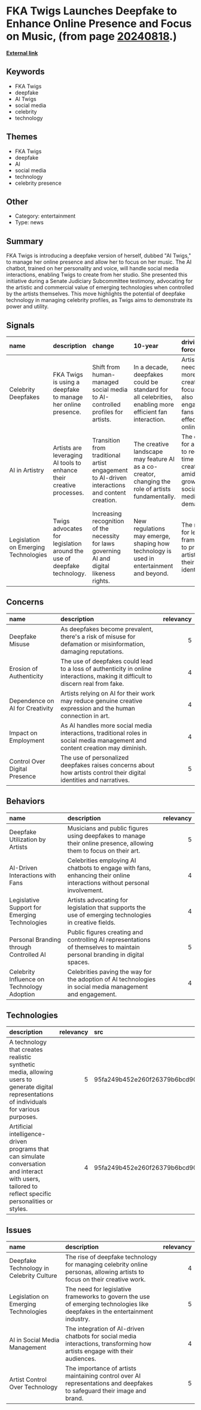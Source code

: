 # __FKA Twigs Launches Deepfake to Enhance Online Presence and Focus on Music__, (from page [20240818](https://kghosh.substack.com/p/20240818).)

__[External link](https://futureparty.com/fka-twigs-deepfake/)__



## Keywords

* FKA Twigs
* deepfake
* AI Twigs
* social media
* celebrity
* technology

## Themes

* FKA Twigs
* deepfake
* AI
* social media
* technology
* celebrity presence

## Other

* Category: entertainment
* Type: news

## Summary

FKA Twigs is introducing a deepfake version of herself, dubbed "AI Twigs," to manage her online presence and allow her to focus on her music. The AI chatbot, trained on her personality and voice, will handle social media interactions, enabling Twigs to create from her studio. She presented this initiative during a Senate Judiciary Subcommittee testimony, advocating for the artistic and commercial value of emerging technologies when controlled by the artists themselves. This move highlights the potential of deepfake technology in managing celebrity profiles, as Twigs aims to demonstrate its power and utility.

## Signals

| name                                 | description                                                            | change                                                                                        | 10-year                                                                                                | driving-force                                                                              |   relevancy |
|:-------------------------------------|:-----------------------------------------------------------------------|:----------------------------------------------------------------------------------------------|:-------------------------------------------------------------------------------------------------------|:-------------------------------------------------------------------------------------------|------------:|
| Celebrity Deepfakes                  | FKA Twigs is using a deepfake to manage her online presence.           | Shift from human-managed social media to AI-controlled profiles for artists.                  | In a decade, deepfakes could be standard for all celebrities, enabling more efficient fan interaction. | Artists' need for more creative focus while also engaging fans effectively online.         |           4 |
| AI in Artistry                       | Artists are leveraging AI tools to enhance their creative processes.   | Transition from traditional artist engagement to AI-driven interactions and content creation. | The creative landscape may feature AI as a co-creator, changing the role of artists fundamentally.     | The desire for artists to reclaim time for creativity amidst growing social media demands. |           5 |
| Legislation on Emerging Technologies | Twigs advocates for legislation around the use of deepfake technology. | Increasing recognition of the necessity for laws governing AI and digital likeness rights.    | New regulations may emerge, shaping how technology is used in entertainment and beyond.                | The need for legal frameworks to protect artists and their digital identities.             |           4 |

## Concerns

| name                            | description                                                                                                                      |   relevancy |
|:--------------------------------|:---------------------------------------------------------------------------------------------------------------------------------|------------:|
| Deepfake Misuse                 | As deepfakes become prevalent, there's a risk of misuse for defamation or misinformation, damaging reputations.                  |           5 |
| Erosion of Authenticity         | The use of deepfakes could lead to a loss of authenticity in online interactions, making it difficult to discern real from fake. |           4 |
| Dependence on AI for Creativity | Artists relying on AI for their work may reduce genuine creative expression and the human connection in art.                     |           4 |
| Impact on Employment            | As AI handles more social media interactions, traditional roles in social media management and content creation may diminish.    |           4 |
| Control Over Digital Presence   | The use of personalized deepfakes raises concerns about how artists control their digital identities and narratives.             |           5 |

## Behaviors

| name                                          | description                                                                                                               |   relevancy |
|:----------------------------------------------|:--------------------------------------------------------------------------------------------------------------------------|------------:|
| Deepfake Utilization by Artists               | Musicians and public figures using deepfakes to manage their online presence, allowing them to focus on their art.        |           5 |
| AI-Driven Interactions with Fans              | Celebrities employing AI chatbots to engage with fans, enhancing their online interactions without personal involvement.  |           4 |
| Legislative Support for Emerging Technologies | Artists advocating for legislation that supports the use of emerging technologies in creative fields.                     |           4 |
| Personal Branding through Controlled AI       | Public figures creating and controlling AI representations of themselves to maintain personal branding in digital spaces. |           5 |
| Celebrity Influence on Technology Adoption    | Celebrities paving the way for the adoption of AI technologies in social media management and engagement.                 |           4 |

## Technologies

| description                                                                                                                                           |   relevancy | src                              |
|:------------------------------------------------------------------------------------------------------------------------------------------------------|------------:|:---------------------------------|
| A technology that creates realistic synthetic media, allowing users to generate digital representations of individuals for various purposes.          |           5 | 95fa249b452e260f26379b6bcd9006cf |
| Artificial intelligence-driven programs that can simulate conversation and interact with users, tailored to reflect specific personalities or styles. |           4 | 95fa249b452e260f26379b6bcd9006cf |

## Issues

| name                                     | description                                                                                                                  |   relevancy |
|:-----------------------------------------|:-----------------------------------------------------------------------------------------------------------------------------|------------:|
| Deepfake Technology in Celebrity Culture | The rise of deepfake technology for managing celebrity online personas, allowing artists to focus on their creative work.    |           4 |
| Legislation on Emerging Technologies     | The need for legislative frameworks to govern the use of emerging technologies like deepfakes in the entertainment industry. |           5 |
| AI in Social Media Management            | The integration of AI-driven chatbots for social media interactions, transforming how artists engage with their audiences.   |           4 |
| Artist Control Over Technology           | The importance of artists maintaining control over AI representations and deepfakes to safeguard their image and brand.      |           5 |
